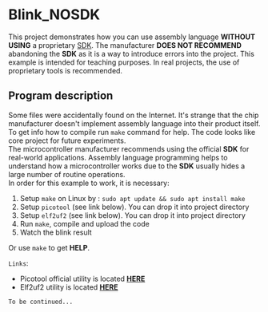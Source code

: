 Blink_NOSDK
===========
This project demonstrates how you can use assembly language **WITHOUT USING** a proprietary [SDK][picosdk]. The manufacturer **DOES NOT RECOMMEND** abandoning the **SDK** as it is a way to introduce errors into the project. This example is intended for teaching purposes. In real projects, the use of proprietary tools is recommended.

Program description
-------------------
Some files were accidentally found on the Internet. It's strange that the chip manufacturer doesn't implement assembly language into their product itself. To get info how to compile run `make` command for help. The code looks like core project for future experiments.  
The microcontroller manufacturer recommends using the official **SDK** for real-world applications.
Assembly language programming helps to understand how a microcontroller works due to the **SDK** usually hides a large number of routine operations.  
In order for this example to work, it is necessary:
1. Setup `make` on Linux by : `sudo apt update && sudo apt install make`
2. Setup `picotool` (see link below). You can drop it into project directory
3. Setup `elf2uf2` (see link below). You can drop it into project directory
4. Run `make`, compile and upload the code
5. Watch the blink result

Or use `make` to get **HELP**.

`Links`:
* Picotool official utility is located **[HERE][picotool]**
* Elf2uf2 utility is located **[HERE][elf2uf2]**

`To be continued...`

[picosdk]:https://github.com/raspberrypi/pico-sdk.git
[picotool]:https://github.com/raspberrypi/picotool.git
[elf2uf2]:https://github.com/rej696/elf2uf2.git
